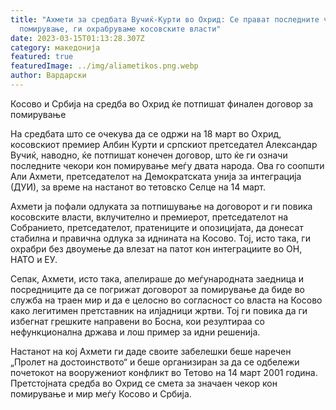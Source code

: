 ```yaml
---
title: "Ахмети за средбата Вучиќ-Курти во Охрид: Се прават последните чекори кон
  помирување, ги охрабруваме косовските власти"
date: 2023-03-15T01:13:28.307Z
category: македонија
featured: true
featuredImage: ../img/aliametikos.png.webp
author: Вардарски
---
```


Косово и Србија на средба во Охрид ќе потпишат финален договор за помирување

На средбата што се очекува да се одржи на 18 март во Охрид, косовскиот премиер Албин Курти и српскиот претседател Александар Вучиќ, наводно, ќе потпишат конечен договор, што ќе ги означи последните чекори кон помирување меѓу двата народа. Ова го соопшти Али Ахмети, претседателот на Демократската унија за интеграција (ДУИ), за време на настанот во тетовско Селце на 14 март.

Ахмети ја пофали одлуката за потпишување на договорот и ги повика косовските власти, вклучително и премиерот, претседателот на Собранието, претседателот, пратениците и опозицијата, да донесат стабилна и правична одлука за иднината на Косово. Тој, исто така, ги охрабри без двоумење да влезат на патот кон интеграциите во ОН, НАТО и ЕУ.

Сепак, Ахмети, исто така, апелираше до меѓународната заедница и посредниците да се погрижат договорот за помирување да биде во служба на траен мир и да е целосно во согласност со власта на Косово како легитимен претставник на илјадници жртви. Тој ги повика да ги избегнат грешките направени во Босна, кои резултираа со нефункционална држава и лош пример за идни решенија.

Настанот на кој Ахмети ги даде своите забелешки беше наречен „Пролет на достоинството“ и беше организиран за да се одбележи почетокот на вооружениот конфликт во Тетово на 14 март 2001 година. Претстојната средба во Охрид се смета за значаен чекор кон помирување и мир меѓу Косово и Србија.

